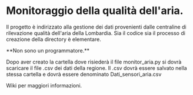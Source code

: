 # Monitoraggio della qualità dell'aria.

<p>Il progetto è indirizzato alla gestione dei dati provenienti dalle centraline di rilevazione qualità dell'aria della Lombardia.     Sia il codice sia il processo di creazione della directory è elementare.</p>
<p> 
**Non sono un programmatore.**
</p>

<p>
Dopo aver creato la cartella dove risiederà il file monitor_aria.py   si dovrà scaricare il file .csv dei dati della regione.
Il .csv dovrà essere salvato nella stessa cartella e dovrà essere denominato Dati_sensori_aria.csv
</p>

<p>
Wiki per maggiori informazioni.
</p>
